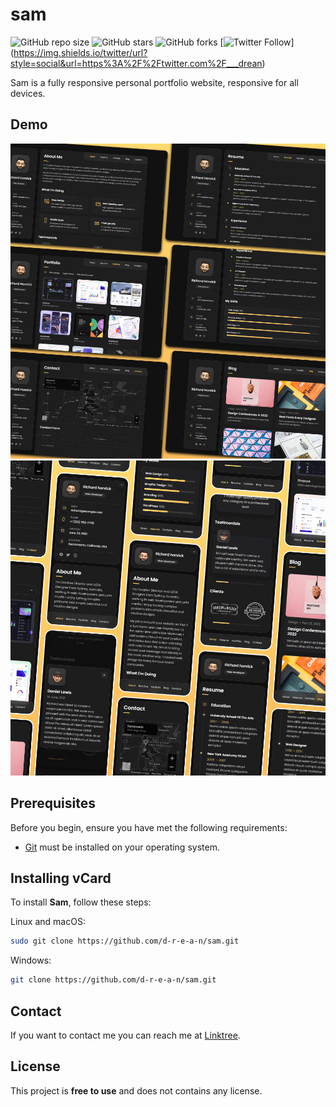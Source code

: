 # sam

![GitHub repo size](https://img.shields.io/github/repo-size/d-r-e-a-n/sam)
![GitHub stars](https://img.shields.io/github/stars/d-r-e-a-n/sam?style=social)
![GitHub forks](https://img.shields.io/github/forks/d-r-e-a-n/sam?style=social)
[![Twitter Follow](https://img.shields.io/twitter/follow/___drean?style=social)] (https://img.shields.io/twitter/url?style=social&url=https%3A%2F%2Ftwitter.com%2F___drean)


Sam is a fully responsive personal portfolio website, responsive for all devices.

## Demo

![Sam Desktop Demo](./website-demo-image/desktop.png "Desktop Demo")
![Sam Mobile Demo](./website-demo-image/mobile.png "Mobile Demo")

## Prerequisites

Before you begin, ensure you have met the following requirements:

* [Git](https://git-scm.com/downloads "Download Git") must be installed on your operating system.

## Installing vCard

To install **Sam**, follow these steps:

Linux and macOS:

```bash
sudo git clone https://github.com/d-r-e-a-n/sam.git
```

Windows:

```bash
git clone https://github.com/d-r-e-a-n/sam.git
```

## Contact

If you want to contact me you can reach me at [Linktree](https://linktr.ee/_drean).

## License

This project is **free to use** and does not contains any license.
